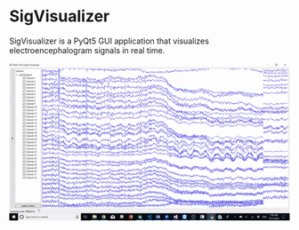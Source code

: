 # SigVisualizer

SigVisualizer is a PyQt5 GUI application that visualizes electroencephalogram signals in real time.

![image](SigVisualizer_demo.gif)
